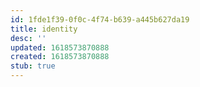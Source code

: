 ```yaml
---
id: 1fde1f39-0f0c-4f74-b639-a445b627da19
title: identity
desc: ''
updated: 1618573870888
created: 1618573870888
stub: true
---
```


